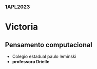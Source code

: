 ### 1APL2023
# Victoria
## Pensamento computacional
- Colegio estadual paulo leminski
- **professora Drielle**
